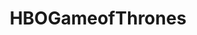 ---
title: HBOGameofThrones
crosslinks:
- gameofthrones
- freefolk
- aSongOfMemesAndRage
- Serendipity
- AMAAggregator
- asoiaf
---